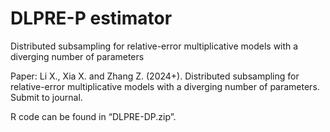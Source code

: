 # DLPRE-P estimator

Distributed subsampling for relative-error multiplicative models with a diverging number of parameters

Paper: Li X., Xia X. and Zhang Z. (2024+). Distributed subsampling for relative-error multiplicative models with a diverging number
of parameters. Submit to journal.


R code can be found in “DLPRE-DP.zip”.
